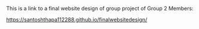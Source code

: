 This is a link to a final website design of group project of Group 2 Members:


https://santoshthapa112288.github.io/finalwebsitedesign/
